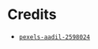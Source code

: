 # Credits

- [`pexels-aadil-2598024`](https://www.pexels.com/photo/close-up-photo-of-girl-wearing-white-headscarf-2598024/)